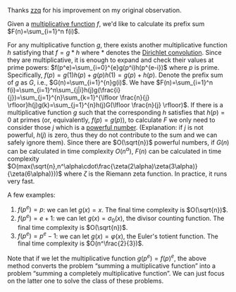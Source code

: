 Thanks [zzq](https://www.cnblogs.com/zzqsblog/p/9904271.html) for his improvement on my original observation.

Given a [multiplicative function](https://en.wikipedia.org/wiki/Multiplicative_function) $f$, we'd like to calculate its prefix sum $F(n)=\sum_{i=1}^n f(i)$.

For any multiplicative function $g$, there exists another multiplicative function $h$ satisfying that $f = g \ast h$ where $\ast$ denotes the [Dirichlet convolution](https://en.wikipedia.org/wiki/Dirichlet_convolution). Since they are multiplicative, it is enough to expand and check their values at prime powers: $f(p^e)=\sum_{i=0}^{e}g(p^i)h(p^{e-i})$ where $p$ is prime. Specifically, $f(p)=g(1)h(p)+g(p)h(1)=g(p)+h(p)$. Denote the prefix sum of $g$ as $G$, i.e., $G(n)=\sum_{i=1}^{n}g(i)$. We have $F(n)=\sum_{i=1}^n f(i)=\sum_{i=1}^n\sum_{j|i}h(j)g(\frac{i}{j})=\sum_{j=1}^{n}\sum_{k=1}^{\lfloor \frac{n}{j} \rfloor}h(j)g(k)=\sum_{j=1}^{n}h(j)G(\lfloor \frac{n}{j} \rfloor)$. If there is a multiplicative function $g$ such that the corresponding $h$ satisfies that $h(p)=0$ at primes (or, equivalently, $f(p)=g(p)$), to calculate $F$ we only need to consider those $j$ which is a [powerful number](https://en.wikipedia.org/wiki/Powerful_number). (Explanation: if $j$ is not powerful, $h(j)$ is zero, thus they do not contribute to the sum and we can safely ignore them). Since there are $O(\sqrt{n})$ powerful numbers, if $G(n)$ can be calculated in time complexity $O(n^\alpha)$, $F(n)$ can be calculated in time complexity $O(max(\sqrt{n},n^\alpha\cdot\frac{\zeta(2\alpha)\zeta(3\alpha)}{\zeta(6\alpha)}))$ where $\zeta$ is the Riemann zeta function. In practice, it runs very fast.

A few examples:

1. $f(p^e)=p$: we can let $g(x)=x$. The final time complexity is $O(\sqrt{n})$.
2. $f(p^e)=e+1$: we can let $g(x)=\sigma_0(x)$, the divisor counting function. The final time complexity is $O(\sqrt{n})$.
3. $f(p^e)=p^e-1$: we can let $g(x)=\varphi(x)$, the Euler's totient function. The final time complexity is $O(n^\frac{2}{3})$.

Note that if we let the multiplicative function $g(p^e)=f(p)^e$, the above method converts the problem “summing a multiplicative function” into a problem “summing a completely multiplicative function”. We can just focus on the latter one to solve the class of these problems.

